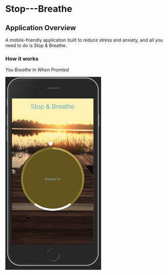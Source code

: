 # Stop---Breathe

## Application Overview 
A mobile-friendly application built to reduce stress and anxiety, and all you need to do is Stop & Breathe.

### How it works 

_You Breathe In When Promted_ 

<img src="img/breath in.png" width=300>
